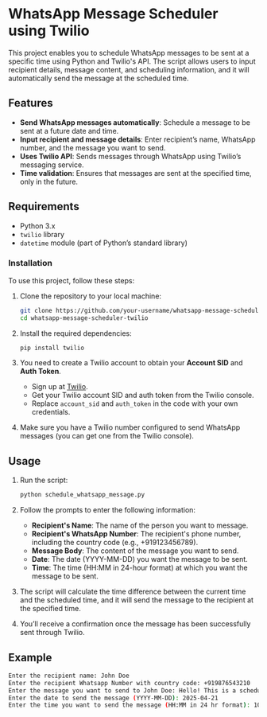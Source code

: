 # WhatsApp Message Scheduler using Twilio

This project enables you to schedule WhatsApp messages to be sent at a specific time using Python and Twilio's API. The script allows users to input recipient details, message content, and scheduling information, and it will automatically send the message at the scheduled time.

## Features

- **Send WhatsApp messages automatically**: Schedule a message to be sent at a future date and time.
- **Input recipient and message details**: Enter recipient’s name, WhatsApp number, and the message you want to send.
- **Uses Twilio API**: Sends messages through WhatsApp using Twilio’s messaging service.
- **Time validation**: Ensures that messages are sent at the specified time, only in the future.

## Requirements

- Python 3.x
- `twilio` library
- `datetime` module (part of Python’s standard library)

### Installation

To use this project, follow these steps:

1. Clone the repository to your local machine:

    ```bash
    git clone https://github.com/your-username/whatsapp-message-scheduler-twilio.git
    cd whatsapp-message-scheduler-twilio
    ```

2. Install the required dependencies:

    ```bash
    pip install twilio
    ```

3. You need to create a Twilio account to obtain your **Account SID** and **Auth Token**.
   - Sign up at [Twilio](https://www.twilio.com/).
   - Get your Twilio account SID and auth token from the Twilio console.
   - Replace `account_sid` and `auth_token` in the code with your own credentials.

4. Make sure you have a Twilio number configured to send WhatsApp messages (you can get one from the Twilio console).

## Usage

1. Run the script:

    ```bash
    python schedule_whatsapp_message.py
    ```

2. Follow the prompts to enter the following information:

    - **Recipient's Name**: The name of the person you want to message.
    - **Recipient's WhatsApp Number**: The recipient's phone number, including the country code (e.g., +919123456789).
    - **Message Body**: The content of the message you want to send.
    - **Date**: The date (YYYY-MM-DD) you want the message to be sent.
    - **Time**: The time (HH:MM in 24-hour format) at which you want the message to be sent.

3. The script will calculate the time difference between the current time and the scheduled time, and it will send the message to the recipient at the specified time.

4. You’ll receive a confirmation once the message has been successfully sent through Twilio.

## Example

```bash
Enter the recipient name: John Doe
Enter the recipient Whatsapp Number with country code: +919876543210
Enter the message you want to send to John Doe: Hello! This is a scheduled message.
Enter the date to send the message (YYYY-MM-DD): 2025-04-21
Enter the time you want to send the message (HH:MM in 24 hr format): 10:30
